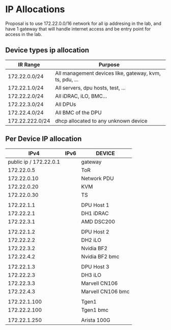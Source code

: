 # IP Allocations

Proposal is to use 172.22.0.0/16 network for all ip addresing in the lab, and have 1 gateway that will handle internet access and be entry point for access in the lab.

## Device types ip allocation

| IR Range            | Purpose                                                     |
|-----------------    |---------------------------------------------------------    |
| 172.22.0.0/24       | All management devices like, gateway, kvm, ts, pdu, ...     |
| 172.22.1.0/24       | All servers, dpu hosts, test, ...                           |
| 172.22.2.0/24       | All iDRAC, iLO, BMC...                                      |
| 172.22.3.0/24       | All DPUs                                                    |
| 172.22.4.0/24       | All BMC of the DPU                                          |
| 172.22.222.0/24     | dhcp allocated to any unknown device                        |

## Per Device IP allocation

| IPv4                          | IPv6     | DEVICE            |
|------------------------------ |--------- |------------------ |
| public ip / 172.22.0.1        |          | gateway           |
| 172.22.0.5                    |          | ToR               |
| 172.22.0.10                   |          | Network PDU       |
| 172.22.0.20                   |          | KVM               |
| 172.22.0.30                   |          | TS                |
|                               |          |                   |
| 172.22.1.1                    |          | DPU Host 1        |
| 172.22.2.1                    |          | DH1 iDRAC         |
| 172.22.3.1                    |          | AMD DSC200        |
|                               |          |                   |
| 172.22.1.2                    |          | DPU Host 2        |
| 172.22.2.2                    |          | DH2 iLO           |
| 172.22.3.2                    |          | Nvidia BF2        |
| 172.22.4.2                    |          | Nvidia BF2 bmc    |
|                               |          |                   |
| 172.22.1.3                    |          | DPU Host 3        |
| 172.22.2.3                    |          | DH3 iLO           |
| 172.22.3.3                    |          | Marvell CN106     |
| 172.22.4.3                    |          | Marvell CN106 bmc |
|                               |          |                   |
| 172.22.1.100                  |          | Tgen1             |
| 172.22.2.100                  |          | Tgen1 bmc         |
|                               |          |                   |
| 172.22.1.250                  |          | Arista 100G       |
